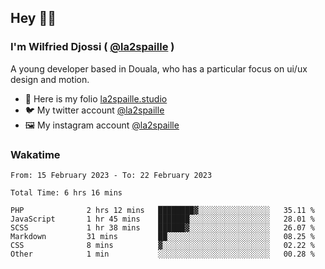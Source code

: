 ## Hey 👋🏾
### I'm Wilfried Djossi ( <a href="https://twitter.com/la2spaille/" target="_blank">@la2spaille</a> )
A young developer based in Douala, who has a particular focus on ui/ux design and motion.

- 🎨 Here is my folio [la2spaille.studio](https://la2spaille.studio/)
- 🐦 My twitter account [@la2spaille](https://twitter.com/la2spaille/)
- 🖼 My instagram account [@la2spaille](https://www.instagram.com/la2spaille/)

### Wakatime
<!--START_SECTION:waka-->

```text
From: 15 February 2023 - To: 22 February 2023

Total Time: 6 hrs 16 mins

PHP              2 hrs 12 mins   ████████▓░░░░░░░░░░░░░░░░   35.11 %
JavaScript       1 hr 45 mins    ███████░░░░░░░░░░░░░░░░░░   28.01 %
SCSS             1 hr 38 mins    ██████▓░░░░░░░░░░░░░░░░░░   26.07 %
Markdown         31 mins         ██░░░░░░░░░░░░░░░░░░░░░░░   08.25 %
CSS              8 mins          ▓░░░░░░░░░░░░░░░░░░░░░░░░   02.22 %
Other            1 min           ░░░░░░░░░░░░░░░░░░░░░░░░░   00.28 %
```

<!--END_SECTION:waka-->
<!--
**la2spaille/la2spaille** is a ✨ _special_ ✨ repository because its `README.md` (this file) appears on your GitHub profile.

Here are some ideas to get you started:

- 🔭 I’m currently working on ...
- 🌱 I’m currently learning ...
- 👯 I’m looking to collaborate on ...
- 🤔 I’m looking for help with ...
- 💬 Ask me about ...
- 📫 How to reach me: ...
- 😄 Pronouns: ...
- ⚡ Fun fact: ...
-->
